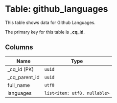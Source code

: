 # Table: github_languages

This table shows data for Github Languages.

The primary key for this table is **_cq_id**.

## Columns

| Name          | Type          |
| ------------- | ------------- |
|_cq_id (PK)|`uuid`|
|_cq_parent_id|`uuid`|
|full_name|`utf8`|
|languages|`list<item: utf8, nullable>`|